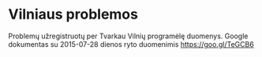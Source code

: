 # Vilniaus problemos

Problemų užregistruotų per Tvarkau Vilnių programėlę duomenys.
Google dokumentas su 2015-07-28 dienos ryto duomenimis https://goo.gl/TeGCB6
